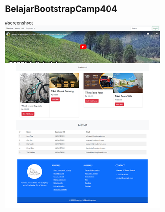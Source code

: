 # BelajarBootstrapCamp404
#screenshoot
![BelajarBoostrapCamp404](https://github.com/DimasNurzullahEka/BelajarBootstrapCamp404/blob/main/image/Bootstrap-demo.png)
